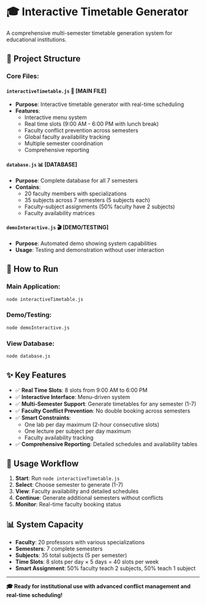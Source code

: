 # 🎓 Interactive Timetable Generator

A comprehensive multi-semester timetable generation system for educational institutions.

## 📁 Project Structure

### Core Files:

#### `interactiveTimetable.js` 🎯 **[MAIN FILE]**

- **Purpose**: Interactive timetable generator with real-time scheduling
- **Features**:
  - Interactive menu system
  - Real time slots (9:00 AM - 6:00 PM with lunch break)
  - Faculty conflict prevention across semesters
  - Global faculty availability tracking
  - Multiple semester coordination
  - Comprehensive reporting

#### `database.js` 📊 **[DATABASE]**

- **Purpose**: Complete database for all 7 semesters
- **Contains**:
  - 20 faculty members with specializations
  - 35 subjects across 7 semesters (5 subjects each)
  - Faculty-subject assignments (50% faculty have 2 subjects)
  - Faculty availability matrices

#### `demoInteractive.js` 🎬 **[DEMO/TESTING]**

- **Purpose**: Automated demo showing system capabilities
- **Usage**: Testing and demonstration without user interaction

## 🚀 How to Run

### Main Application:

```bash
node interactiveTimetable.js
```

### Demo/Testing:

```bash
node demoInteractive.js
```

### View Database:

```bash
node database.js
```

## ✨ Key Features

- ✅ **Real Time Slots**: 8 slots from 9:00 AM to 6:00 PM
- ✅ **Interactive Interface**: Menu-driven system
- ✅ **Multi-Semester Support**: Generate timetables for any semester (1-7)
- ✅ **Faculty Conflict Prevention**: No double booking across semesters
- ✅ **Smart Constraints**:
  - One lab per day maximum (2-hour consecutive slots)
  - One lecture per subject per day maximum
  - Faculty availability tracking
- ✅ **Comprehensive Reporting**: Detailed schedules and availability tables

## 🎯 Usage Workflow

1. **Start**: Run `node interactiveTimetable.js`
2. **Select**: Choose semester to generate (1-7)
3. **View**: Faculty availability and detailed schedules
4. **Continue**: Generate additional semesters without conflicts
5. **Monitor**: Real-time faculty booking status

## 📊 System Capacity

- **Faculty**: 20 professors with various specializations
- **Semesters**: 7 complete semesters
- **Subjects**: 35 total subjects (5 per semester)
- **Time Slots**: 8 slots per day × 5 days = 40 slots per week
- **Smart Assignment**: 50% faculty teach 2 subjects, 50% teach 1 subject

---

**🎓 Ready for institutional use with advanced conflict management and real-time scheduling!**
